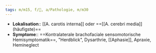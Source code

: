 ```yaml
---
tags: m/m15, f/🧠, a/Pathologie, m/m30
---
```

- **Lokalisation**:: [[A. carotis interna]] oder ==[[A. cerebri media]] (häufigste)==
- **Symptome**:: ==Kontralaterale brachofaciale sensomotorische Hemisymptomatik==, "Herdblick", Dysarthrie, [[Aphasie]], Apraxie, Hemineglect